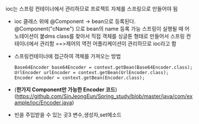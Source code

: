 ioc는 스프링 컨테이너에서 관리하므로
프로젝트 자체를 스프링으로 만들어야 됨

- ioc
  클래스 위에 @Component -> bean으로 등록된다.  @Component("cName") 으로 bean의 name 등록 가능
  스프링이 실행될 때 어노테이션이 붙dms class를 찾아서  직접 객체를 싱글톤 형태로 만들어서 스프링 컨테이너에서 관리함
  ==>제어의 역전
  어플리케이션이 관리하므로 ioc라고 함

- 스프링컨테이너에 접근하여 객체를 가져오는 방법
  ```
  Base64Encoder base64Encoder = context.getBean(Base64Encoder.class);
  UrlEncoder urlEncoder = context.getBean(UrlEncoder.class);
  Encoder encoder = context.getBean(Encoder.class);
  ```

- (**한가지 Component만 가능한 Encoder 코드**)(https://github.com/SinJeongEun/Spring_study/blob/master/java/com/example/ioc/Encoder.java)


- 빈을 주입받을 수 있는 곳3
  변수,생성자,set메소드
